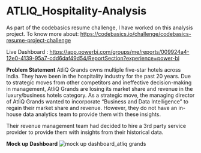 # ATLIQ_Hospitality-Analysis
As part of the codebasics resume challenge, I have worked on this analysis project.
To know more about: https://codebasics.io/challenge/codebasics-resume-project-challenge

Live Dashboard : https://app.powerbi.com/groups/me/reports/009924a4-12e0-4139-95a7-cdd6daf49d54/ReportSection?experience=power-bi

**Problem Statement**
AtliQ Grands owns multiple five-star hotels across India. They have been in the hospitality industry for the past 20 years. Due to strategic moves from other competitors and ineffective decision-making in management, AtliQ Grands are losing its market share and revenue in the luxury/business hotels category. As a strategic move, the managing director of AtliQ Grands wanted to incorporate “Business and Data Intelligence” to regain their market share and revenue. However, they do not have an in-house data analytics team to provide them with these insights.

Their revenue management team had decided to hire a 3rd party service provider to provide them with insights from their historical data.

**Mock up Dashboard**
![mock up dashboard_atliq grands](https://github.com/sanaravindhan/ATLIQ_Hospitality-Analysis/assets/45513429/b4fff33a-2ee0-4882-b692-c326e2c08af9)
